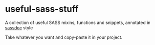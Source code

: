 # useful-sass-stuff
A collection of useful SASS mixins, functions and snippets, annotated in [sassdoc](http://sassdoc.com/) style

Take whatever you want and copy-paste it in your project.

